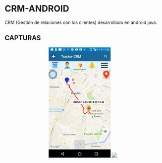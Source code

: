 # CRM-ANDROID
CRM (Gestión de relaciones con los clientes) desarrollado en android java.

## CAPTURAS
<p align="center">
  <img src="./images/crm1.png" width =200px>
  <img src="./images/crm2png" width =200px>
</p>
